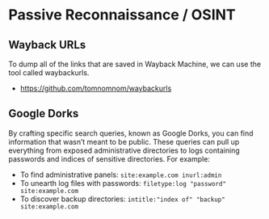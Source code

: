 # Passive Reconnaissance / OSINT

## Wayback URLs

To dump all of the links that are saved in Wayback Machine, we can use the tool called waybackurls.
 - https://github.com/tomnomnom/waybackurls

## Google Dorks

By crafting specific search queries, known as Google Dorks, you can find information that wasn’t meant to be public. These queries can pull up everything from exposed administrative directories to logs containing passwords and indices of sensitive directories. For example:

- To find administrative panels: `site:example.com inurl:admin`
- To unearth log files with passwords: `filetype:log "password" site:example.com`
- To discover backup directories: `intitle:"index of" "backup" site:example.com`
